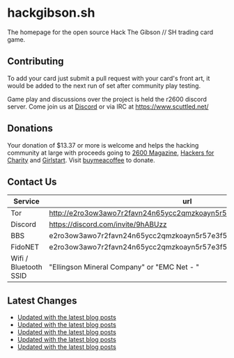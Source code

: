 # hackgibson.sh
The homepage for the open source Hack The Gibson // SH trading card game.


## Contributing

To add your card just submit a pull request with your card's front art, it would be added to the next run of set after community play testing.

Game play and discussions over the project is held the r2600 discord server. Come join us at [Discord](https://discord.com/invite/9hABUzz) or via IRC at https://www.scuttled.net/


## Donations

Your donation of $13.37 or more is welcome and helps the hacking community at large with proceeds going to [2600 Magazine](https://2600.com/), [Hackers for Charity](https://hackersforcharity.org) and [Girlstart](https://girlstart.org).  Visit [buymeacoffee](https://www.buymeacoffee.com/hackgibson.sh) to donate.


## Contact Us

Service | url
-|-
Tor | http://e2ro3ow3awo7r2favn24n65ycc2qmzkoayn5r57e3f56nvjwdcgg32ad.onion
Discord | https://discord.com/invite/9hABUzz
BBS | e2ro3ow3awo7r2favn24n65ycc2qmzkoayn5r57e3f56nvjwdcgg32ad.onion:23
FidoNET | e2ro3ow3awo7r2favn24n65ycc2qmzkoayn5r57e3f56nvjwdcgg32ad.onion:24554
Wifi / Bluetooth SSID | "Ellingson Mineral Company" or "EMC Net - <fidonet address>"

## Latest Changes
<!-- BLOG-POST-LIST:START -->
- [Updated with the latest blog posts](https://github.com/DFW2600/hackgibson.sh/commit/cb7a106b7feddb5344dd12a7ba5808b6e51f27e6)
- [Updated with the latest blog posts](https://github.com/DFW2600/hackgibson.sh/commit/de1dc7bc988bff2fd32d4eb091aa605415960b6b)
- [Updated with the latest blog posts](https://github.com/DFW2600/hackgibson.sh/commit/9abecc4d602e90d6e1b6893b2fa2616a408c3297)
- [Updated with the latest blog posts](https://github.com/DFW2600/hackgibson.sh/commit/3ef46985879e5c74888e59dd5ea817b4b105c723)
- [Updated with the latest blog posts](https://github.com/DFW2600/hackgibson.sh/commit/e184cdabacd32879486896b373517b1605220ad7)
<!-- BLOG-POST-LIST:END -->
